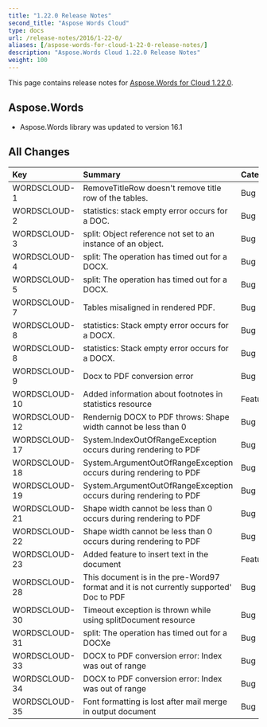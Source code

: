 ```yaml
---
title: "1.22.0 Release Notes"
second_title: "Aspose Words Cloud"
type: docs
url: /release-notes/2016/1-22-0/
aliases: [/aspose-words-for-cloud-1-22-0-release-notes/]
description: "Aspose.Words Cloud 1.22.0 Release Notes"
weight: 100
---
```


This page contains release notes for [Aspose.Words for Cloud 1.22.0](http://www.aspose.com/downloads/words/cloud/new-releases/aspose.words-for-cloud-1.22.0/).

## Aspose.Words

- Aspose.Words library was updated to version 16.1

## All Changes

|Key |Summary |Category |
| :- | :- | :- |
|WORDSCLOUD-1 |RemoveTitleRow doesn't remove title row of the tables. |Bug |
|WORDSCLOUD-2 |statistics: stack empty error occurs for a DOC. |Bug |
|WORDSCLOUD-3 |split: Object reference not set to an instance of an object. |Bug |
|WORDSCLOUD-4 |split: The operation has timed out for a DOCX. |Bug |
|WORDSCLOUD-5 |split: The operation has timed out for a DOCX. |Bug |
|WORDSCLOUD-7 |Tables misaligned in rendered PDF. |Bug |
|WORDSCLOUD-8 |statistics: Stack empty error occurs for a DOCX. |Bug |
|WORDSCLOUD-8 |statistics: Stack empty error occurs for a DOCX. |Bug |
|WORDSCLOUD-9 |Docx to PDF conversion error |Bug |
|WORDSCLOUD-10 |Added information about footnotes in statistics resource |Feature |
|WORDSCLOUD-12 |Rendernig DOCX to PDF throws: Shape width cannot be less than 0 |Bug |
|WORDSCLOUD-17 |System.IndexOutOfRangeException occurs during rendering to PDF |Bug |
|WORDSCLOUD-18 |System.ArgumentOutOfRangeException occurs during rendering to PDF |Bug |
|WORDSCLOUD-19 |System.ArgumentOutOfRangeException occurs during rendering to PDF |Bug |
|WORDSCLOUD-21 |Shape width cannot be less than 0 occurs during rendering to PDF |Bug |
|WORDSCLOUD-22 |Shape width cannot be less than 0 occurs during rendering to PDF |Bug |
|WORDSCLOUD-23 |Added feature to insert text in the document  |Feature |
|WORDSCLOUD-28 |This document is in the pre-Word97 format and it is not currently supported' Doc to PDF |Bug |
|WORDSCLOUD-30 |Timeout exception is thrown while using splitDocument resource |Bug |
|WORDSCLOUD-31 |split: The operation has timed out for a DOCXe |Bug |
|WORDSCLOUD-33 |DOCX to PDF conversion error: Index was out of range |Bug |
|WORDSCLOUD-34 |DOCX to PDF conversion error: Index was out of range |Bug |
|WORDSCLOUD-35 |Font formatting is lost after mail merge in output document |Bug |

